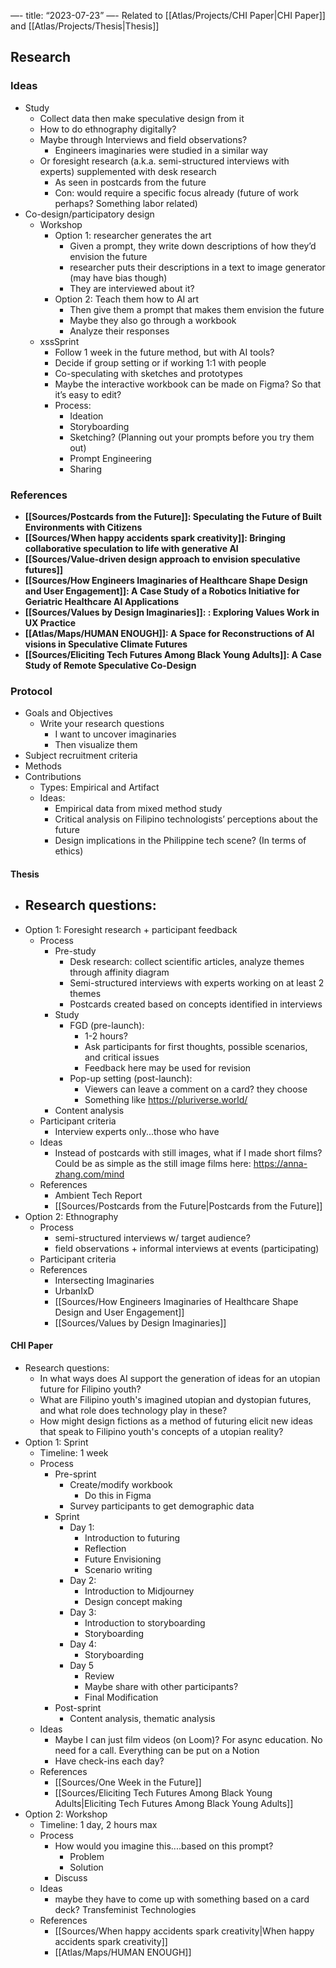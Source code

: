 —-
title: “2023-07-23”
—-
Related to [[Atlas/Projects/CHI Paper|CHI Paper]] and [[Atlas/Projects/Thesis|Thesis]]
## Research  
### Ideas
- Study
	- Collect data then make speculative design from it
	- How to do ethnography digitally? 
	- Maybe through Interviews and field observations?
		- Engineers imaginaries were studied in a similar way
	- Or foresight research (a.k.a. semi-structured interviews with experts) supplemented with desk research
		- As seen in postcards from the future 
		- Con: would require a specific focus already (future of work perhaps? Something labor related)
- Co-design/participatory design
	- Workshop
		- Option 1: researcher generates the art 
			- Given a prompt, they write down descriptions of how they’d envision the future 
			- researcher puts their descriptions in a text to image generator (may have bias though)
			- They are interviewed about it?
		- Option 2: Teach them how to AI art
			- Then give them a prompt that makes them envision the future
			- Maybe they also go through a workbook
			- Analyze their responses
	- xssSprint
		- Follow 1 week in the future method, but with AI tools?
		- Decide if group setting or if working 1:1 with people
		- Co-speculating with sketches and prototypes
		- Maybe the interactive workbook can be made on Figma? So that it’s easy to edit?
		- Process:
			- Ideation
			- Storyboarding
			- Sketching? (Planning out your prompts before you try them out)
			- Prompt Engineering
			- Sharing

### References
- **[[Sources/Postcards from the Future]]: Speculating the Future of Built Environments with Citizens**
- **[[Sources/When happy accidents spark creativity]]: Bringing collaborative speculation to life with generative AI**
- **[[Sources/Value-driven design approach to envision speculative futures]]**
- **[[Sources/How Engineers Imaginaries of Healthcare Shape Design and User Engagement]]: A Case Study of a Robotics Initiative for Geriatric Healthcare AI Applications**
- **[[Sources/Values by Design Imaginaries]]: : Exploring Values Work in UX Practice**
- **[[Atlas/Maps/HUMAN ENOUGH]]: A Space for Reconstructions of AI visions in Speculative Climate Futures**
- **[[Sources/Eliciting Tech Futures Among Black Young Adults]]: A Case Study of Remote Speculative Co-Design**

### Protocol
- Goals and Objectives
	- Write your research questions
		- I want to uncover imaginaries
		- Then visualize them
- Subject recruitment criteria
- Methods
- Contributions
	- Types: Empirical and Artifact
	- Ideas: 
		- Empirical data from mixed method study
		- Critical analysis on Filipino technologists’ perceptions about the future
		- Design implications in the Philippine tech scene? (In terms of ethics)
#### Thesis
- Research questions:
	- 
- Option 1: Foresight research + participant feedback
	- Process
		- Pre-study
			- Desk research: collect scientific articles, analyze themes through affinity diagram
			- Semi-structured interviews with experts working on at least 2 themes
			- Postcards created based on concepts identified in interviews
		- Study
			- FGD (pre-launch):
				- 1-2 hours?
				- Ask participants for first thoughts, possible scenarios, and critical issues
				- Feedback here may be used for revision
			- Pop-up setting (post-launch):
				- Viewers can leave a comment on a card? they choose
				- Something like https://pluriverse.world/
		- Content analysis
	- Participant criteria
		- Interview experts only...those who have
	- Ideas
		- Instead of postcards with still images, what if I made short films? Could be as simple as the still image films here: https://anna-zhang.com/mind
	- References
		- Ambient Tech Report
		- [[Sources/Postcards from the Future|Postcards from the Future]]
- Option 2:  Ethnography
	- Process
		- semi-structured interviews w/ target audience?
		- field observations + informal interviews at events (participating)
	- Participant criteria
	- References
		- Intersecting Imaginaries
		- UrbanIxD
		- [[Sources/How Engineers Imaginaries of Healthcare Shape Design and User Engagement]]
		- [[Sources/Values by Design Imaginaries]]

#### CHI Paper
- Research questions:
	- In what ways does AI support the generation of ideas for an utopian future for Filipino youth?
	- What are Filipino youth's imagined utopian and dystopian futures, and what role does technology play in these?
	- How might design fictions as a method of futuring elicit new ideas that speak to Filipino youth's concepts of a utopian reality?
- Option 1: Sprint
	- Timeline: 1 week
	- Process
		- Pre-sprint
			- Create/modify workbook
				- Do this in Figma
			- Survey participants to get demographic data
		- Sprint
			- Day 1: 
				- Introduction to futuring
				- Reflection
				- Future Envisioning
				- Scenario writing
			- Day 2: 
				- Introduction to Midjourney
				- Design concept making
			- Day 3:
				- Introduction to storyboarding
				- Storyboarding 
			- Day 4: 
				- Storyboarding 
			- Day 5
				- Review
				- Maybe share with other participants?
				- Final Modification
		- Post-sprint
			- Content analysis, thematic analysis
	- Ideas
		- Maybe I can just film videos (on Loom)? For async education. No need for a call. Everything can be put on a Notion
		- Have check-ins each day?
	- References
		- [[Sources/One Week in the Future]]
		- [[Sources/Eliciting Tech Futures Among Black Young Adults|Eliciting Tech Futures Among Black Young Adults]]
- Option 2: Workshop
	- Timeline: 1 day, 2 hours max 
	- Process
		- How would you imagine this....based on this prompt? 
			- Problem
			- Solution
		- Discuss
	- Ideas
		- maybe they have to come up with something based on a card deck? Transfeminist Technologies
	- References
		- [[Sources/When happy accidents spark creativity|When happy accidents spark creativity]]
		- [[Atlas/Maps/HUMAN ENOUGH]]
